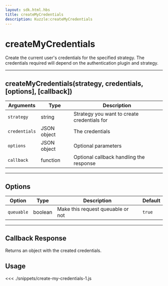 ```yaml
---
layout: sdk.html.hbs
title: createMyCredentials
description: Kuzzle:createMyCredentials
---
```


# createMyCredentials

Create the current user's credentials for the specified strategy. The credentials required will depend on the authentication plugin and strategy.

---

## createMyCredentials(strategy, credentials, [options], [callback])

| Arguments     | Type        | Description                                 |
| ------------- | ----------- | ------------------------------------------- |
| `strategy`    | string      | Strategy you want to create credentials for |
| `credentials` | JSON object | The credentials                             |
| `options`     | JSON object | Optional parameters                         |
| `callback`    | function    | Optional callback handling the response     |

---

## Options

| Option     | Type    | Description                       | Default |
| ---------- | ------- | --------------------------------- | ------- |
| `queuable` | boolean | Make this request queuable or not | `true`  |

---

## Callback Response

Returns an object with the created credentials.

## Usage

<<< ./snippets/create-my-credentials-1.js

